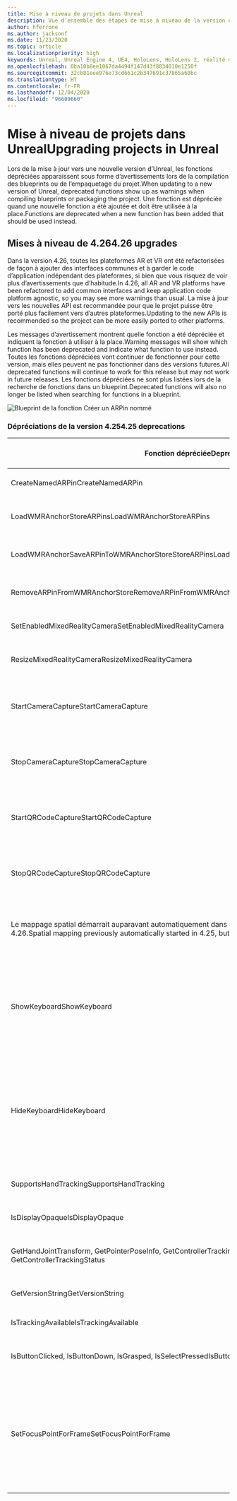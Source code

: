 ```yaml
---
title: Mise à niveau de projets dans Unreal
description: Vue d’ensemble des étapes de mise à niveau de la version et des API dépréciées dans les projets Unreal.
author: hferrone
ms.author: jacksonf
ms.date: 11/23/2020
ms.topic: article
ms.localizationpriority: high
keywords: Unreal, Unreal Engine 4, UE4, HoloLens, HoloLens 2, réalité mixte, développement, documentation, guides, fonctionnalités, casque de réalité mixte, casque windows mixed reality, casque de réalité virtuelle, portage, mise à niveau
ms.openlocfilehash: 0ba10b8ee1067da4494f147d43f8834010e1250f
ms.sourcegitcommit: 32cb81eee976e73cd661c2b347691c37865a60bc
ms.translationtype: HT
ms.contentlocale: fr-FR
ms.lasthandoff: 12/04/2020
ms.locfileid: "96609660"
---
```

# <a name="upgrading-projects-in-unreal"></a><span data-ttu-id="4bdc5-104">Mise à niveau de projets dans Unreal</span><span class="sxs-lookup"><span data-stu-id="4bdc5-104">Upgrading projects in Unreal</span></span>

<span data-ttu-id="4bdc5-105">Lors de la mise à jour vers une nouvelle version d’Unreal, les fonctions dépréciées apparaissent sous forme d’avertissements lors de la compilation des blueprints ou de l’empaquetage du projet.</span><span class="sxs-lookup"><span data-stu-id="4bdc5-105">When updating to a new version of Unreal, deprecated functions show up as warnings when compiling blueprints or packaging the project.</span></span>  <span data-ttu-id="4bdc5-106">Une fonction est dépréciée quand une nouvelle fonction a été ajoutée et doit être utilisée à la place.</span><span class="sxs-lookup"><span data-stu-id="4bdc5-106">Functions are deprecated when a new function has been added that should be used instead.</span></span> 

## <a name="426-upgrades"></a><span data-ttu-id="4bdc5-107">Mises à niveau de 4.26</span><span class="sxs-lookup"><span data-stu-id="4bdc5-107">4.26 upgrades</span></span>
 
<span data-ttu-id="4bdc5-108">Dans la version 4.26, toutes les plateformes AR et VR ont été refactorisées de façon à ajouter des interfaces communes et à garder le code d’application indépendant des plateformes, si bien que vous risquez de voir plus d’avertissements que d’habitude.</span><span class="sxs-lookup"><span data-stu-id="4bdc5-108">In 4.26, all AR and VR platforms have been refactored to add common interfaces and keep application code platform agnostic, so you may see more warnings than usual.</span></span>  <span data-ttu-id="4bdc5-109">La mise à jour vers les nouvelles API est recommandée pour que le projet puisse être porté plus facilement vers d’autres plateformes.</span><span class="sxs-lookup"><span data-stu-id="4bdc5-109">Updating to the new APIs is recommended so the project can be more easily ported to other platforms.</span></span>

<span data-ttu-id="4bdc5-110">Les messages d’avertissement montrent quelle fonction a été dépréciée et indiquent la fonction à utiliser à la place.</span><span class="sxs-lookup"><span data-stu-id="4bdc5-110">Warning messages will show which function has been deprecated and indicate what function to use instead.</span></span>  <span data-ttu-id="4bdc5-111">Toutes les fonctions dépréciées vont continuer de fonctionner pour cette version, mais elles peuvent ne pas fonctionner dans des versions futures.</span><span class="sxs-lookup"><span data-stu-id="4bdc5-111">All deprecated functions will continue to work for this release but may not work in future releases.</span></span>  <span data-ttu-id="4bdc5-112">Les fonctions dépréciées ne sont plus listées lors de la recherche de fonctions dans un blueprint.</span><span class="sxs-lookup"><span data-stu-id="4bdc5-112">Deprecated functions will also no longer be listed when searching for functions in a blueprint.</span></span>

![Blueprint de la fonction Créer un ARPin nommé](images/unreal-porting-img-01.png)

### <a name="425-deprecations"></a><span data-ttu-id="4bdc5-114">Dépréciations de la version 4.25</span><span class="sxs-lookup"><span data-stu-id="4bdc5-114">4.25 deprecations</span></span>

| <span data-ttu-id="4bdc5-115">Fonction dépréciée</span><span class="sxs-lookup"><span data-stu-id="4bdc5-115">Deprecated function</span></span> | <span data-ttu-id="4bdc5-116">Nouvelle fonction</span><span class="sxs-lookup"><span data-stu-id="4bdc5-116">New function</span></span> |
| --- | --- |
| <span data-ttu-id="4bdc5-117">CreateNamedARPin</span><span class="sxs-lookup"><span data-stu-id="4bdc5-117">CreateNamedARPin</span></span> | ![Blueprint de la fonction Épingler un composant](images/unreal-porting-img-02.png) |
| <span data-ttu-id="4bdc5-119">LoadWMRAnchorStoreARPins</span><span class="sxs-lookup"><span data-stu-id="4bdc5-119">LoadWMRAnchorStoreARPins</span></span> | ![Blueprint de la fonction Charger des ARPins à partir du magasin local](images/unreal-porting-img-03.png) |
| <span data-ttu-id="4bdc5-121">LoadWMRAnchorSaveARPinToWMRAnchorStoreStoreARPins</span><span class="sxs-lookup"><span data-stu-id="4bdc5-121">LoadWMRAnchorSaveARPinToWMRAnchorStoreStoreARPins</span></span> | ![Blueprint de la fonction Enregistrer un ARPin dans le magasin local](images/unreal-porting-img-04.png) |
| <span data-ttu-id="4bdc5-123">RemoveARPinFromWMRAnchorStore</span><span class="sxs-lookup"><span data-stu-id="4bdc5-123">RemoveARPinFromWMRAnchorStore</span></span> | ![Blueprint de la fonction Supprimer un ARPin du magasin local](images/unreal-porting-img-05.png) |
| <span data-ttu-id="4bdc5-125">SetEnabledMixedRealityCamera</span><span class="sxs-lookup"><span data-stu-id="4bdc5-125">SetEnabledMixedRealityCamera</span></span> | ![Blueprint de la fonction Activer XRCamera](images/unreal-porting-img-06.png) |
| <span data-ttu-id="4bdc5-127">ResizeMixedRealityCamera</span><span class="sxs-lookup"><span data-stu-id="4bdc5-127">ResizeMixedRealityCamera</span></span> | ![Blueprint de la fonction Redimensionner XRCamera](images/unreal-porting-img-07.png) |
| <span data-ttu-id="4bdc5-129">StartCameraCapture</span><span class="sxs-lookup"><span data-stu-id="4bdc5-129">StartCameraCapture</span></span> | ![Blueprint de la fonction Activer/désactiver ARCapture pour démarrer la capture avec la caméra](images/unreal-porting-img-08.png) |
| <span data-ttu-id="4bdc5-131">StopCameraCapture</span><span class="sxs-lookup"><span data-stu-id="4bdc5-131">StopCameraCapture</span></span> | ![Blueprint de la fonction Activer/désactiver ARCapture pour arrêter la capture avec la caméra](images/unreal-porting-img-09.png) |
| <span data-ttu-id="4bdc5-133">StartQRCodeCapture</span><span class="sxs-lookup"><span data-stu-id="4bdc5-133">StartQRCodeCapture</span></span> | ![Blueprint de la fonction Activer/désactiver ARCapture pour démarrer la capture de code QR](images/unreal-porting-img-10.png) |
| <span data-ttu-id="4bdc5-135">StopQRCodeCapture</span><span class="sxs-lookup"><span data-stu-id="4bdc5-135">StopQRCodeCapture</span></span> | ![Blueprint de la fonction Activer/désactiver ARCapture pour arrêter la capture de code QR](images/unreal-porting-img-11.png) |
| <span data-ttu-id="4bdc5-137">Le mappage spatial démarrait auparavant automatiquement dans 4.25, mais il doit maintenant être activé/désactivé dans 4.26.</span><span class="sxs-lookup"><span data-stu-id="4bdc5-137">Spatial mapping previously automatically started in 4.25, but now needs to be toggled in 4.26.</span></span> | ![Blueprint de la fonction Activer/désactiver ARCapture pour activer le mappage spatial](images/unreal-porting-img-12.png) |
| <span data-ttu-id="4bdc5-139">ShowKeyboard</span><span class="sxs-lookup"><span data-stu-id="4bdc5-139">ShowKeyboard</span></span> | <span data-ttu-id="4bdc5-140">Supprimé dans 4.26, car le clavier s’affiche automatiquement quand un widget de texte reçoit le focus.</span><span class="sxs-lookup"><span data-stu-id="4bdc5-140">Removed in 4.26 since the keyboard automatically shows when a text widget is focused on.</span></span> |
| <span data-ttu-id="4bdc5-141">HideKeyboard</span><span class="sxs-lookup"><span data-stu-id="4bdc5-141">HideKeyboard</span></span> | <span data-ttu-id="4bdc5-142">Supprimé dans 4.26, car le clavier est masqué automatiquement quand un widget de texte n’a plus le focus.</span><span class="sxs-lookup"><span data-stu-id="4bdc5-142">Removed in 4.26 since the keyboard will automatically hide when a text widget is unfocused.</span></span> |
| <span data-ttu-id="4bdc5-143">SupportsHandTracking</span><span class="sxs-lookup"><span data-stu-id="4bdc5-143">SupportsHandTracking</span></span> | ![Blueprint de la propriété de prise en charge du suivi des mains](images/unreal-porting-img-13.png) |
| <span data-ttu-id="4bdc5-145">IsDisplayOpaque</span><span class="sxs-lookup"><span data-stu-id="4bdc5-145">IsDisplayOpaque</span></span> | ![Blueprint de la propriété IsDisplayOpaque](images/unreal-porting-img-14.png) |
| <span data-ttu-id="4bdc5-147">GetHandJointTransform, GetPointerPoseInfo, GetControllerTrackingStatus</span><span class="sxs-lookup"><span data-stu-id="4bdc5-147">GetHandJointTransform, GetPointerPoseInfo, GetControllerTrackingStatus</span></span> | ![Blueprint de la fonction Obtenir les données du contrôleur de mouvement](images/unreal-porting-img-15.png) |
| <span data-ttu-id="4bdc5-149">GetVersionString</span><span class="sxs-lookup"><span data-stu-id="4bdc5-149">GetVersionString</span></span> | ![Blueprint de la fonction Obtenir la chaîne de version](images/unreal-porting-img-16.png) |
| <span data-ttu-id="4bdc5-151">IsTrackingAvailable</span><span class="sxs-lookup"><span data-stu-id="4bdc5-151">IsTrackingAvailable</span></span> | ![Blueprint de la propriété IsTrackingAvailable](images/unreal-porting-img-17.png) |
| <span data-ttu-id="4bdc5-153">IsButtonClicked, IsButtonDown, IsGrasped, IsSelectPressed</span><span class="sxs-lookup"><span data-stu-id="4bdc5-153">IsButtonClicked, IsButtonDown, IsGrasped, IsSelectPressed</span></span> | <span data-ttu-id="4bdc5-154">Utilisez le système d’action d’entrée d’Unreal.</span><span class="sxs-lookup"><span data-stu-id="4bdc5-154">Use Unreal’s input action system.</span></span> |
| <span data-ttu-id="4bdc5-155">SetFocusPointForFrame</span><span class="sxs-lookup"><span data-stu-id="4bdc5-155">SetFocusPointForFrame</span></span> | <span data-ttu-id="4bdc5-156">Supprimé dans 4.26</span><span class="sxs-lookup"><span data-stu-id="4bdc5-156">Removed in 4.26.</span></span>  <span data-ttu-id="4bdc5-157">Était utilisé pour la reprojection lors de la communication à distance, qui prend désormais en charge la reprojection de profondeur.</span><span class="sxs-lookup"><span data-stu-id="4bdc5-157">Previously used for reprojection when remoting, which now supports depth reprojection.</span></span> |